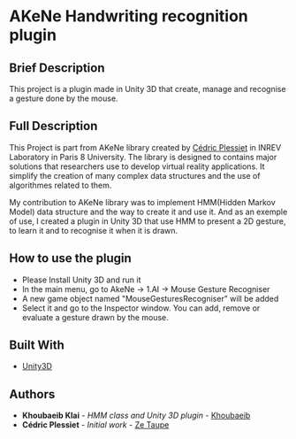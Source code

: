 # AKeNe Handwriting recognition plugin

## Brief Description

This project is a plugin made in Unity 3D that create, manage and recognise a gesture done by the mouse.

## Full Description

This Project is part from AKeNe library created by [Cédric Plessiet](mailto:cedric.plessiet@univ-paris8.fr) in INREV Laboratory in Paris 8 University. The library is designed to contains major solutions that researchers use to develop virtual reality applications. It simplify the creation of many complex data structures and the use of algorithmes related to them.

My contribution to AKeNe library was to implement HMM(Hidden Markov Model) data structure and the way to create it and use it. And as an exemple of use, I created a plugin in Unity 3D that use HMM to present a 2D gesture, to learn it and to recognise it when it is drawn.

## How to use the plugin

* Please Install Unity 3D and run it
* In the main menu, go to AkeNe -> 1.AI -> Mouse Gesture Recogniser
* A new game object named "MouseGesturesRecogniser" will be added
* Select it and go to the Inspector window. You can add, remove or evaluate a gesture drawn by the mouse.

## Built With

* [Unity3D](http://www.Unity3D.com/)

## Authors

* **Khoubaeib Klai** - *HMM class and Unity 3D plugin* - [Khoubaeib](https://github.com/khoubaeib)
* **Cédric Plessiet** - *Initial work* - [Ze Taupe](mailto:cedric.plessiet@univ-paris8.fr)
